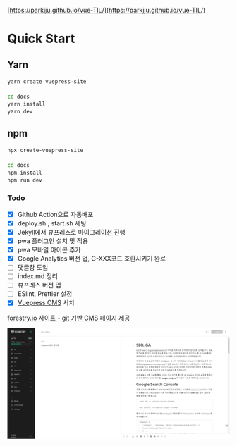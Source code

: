[https://parkjju.github.io/vue-TIL/](https://parkjju.github.io/vue-TIL/)

# Quick Start

## Yarn

```sh
yarn create vuepress-site

cd docs
yarn install
yarn dev
```

## npm

```sh
npx create-vuepress-site

cd docs
npm install
npm run dev
```

### Todo

- [x] Github Action으로 자동배포
- [x] deploy.sh , start.sh 세팅
- [x] Jekyll에서 뷰프레스로 마이그레이션 진행
- [x] pwa 플러그인 설치 및 적용
- [x] pwa 모바일 아이콘 추가
- [x] Google Analytics 버전 업, G-XXX코드 호환시키기 완료
- [ ] 댓글창 도입
- [ ] index.md 정리
- [ ] 뷰프레스 버전 업
- [ ] ESlint, Prettier 설정
- [x] [Vuepress CMS](https://midstride.com/vuepress-netlify-cms-integration/) 서치

[forestry.io 사이트 - git 기반 CMS 페이지 제공](https://forestry.io/)

![forestry](docs/.vuepress/assets/vuepress/forestry.png)
